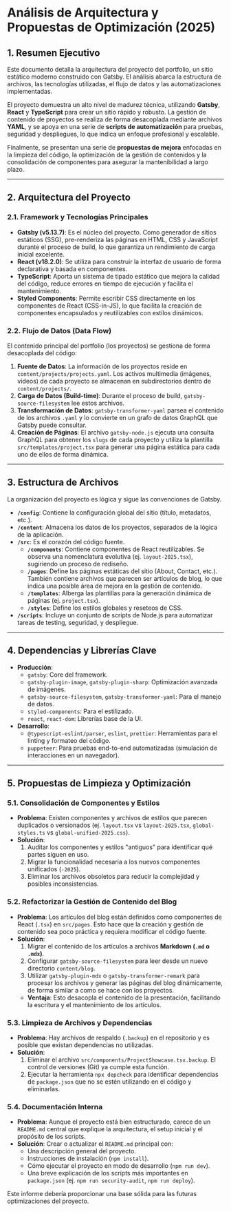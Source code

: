 # Análisis de Arquitectura y Propuestas de Optimización (2025)

## 1. Resumen Ejecutivo

Este documento detalla la arquitectura del proyecto del portfolio, un sitio estático moderno construido con Gatsby. El análisis abarca la estructura de archivos, las tecnologías utilizadas, el flujo de datos y las automatizaciones implementadas.

El proyecto demuestra un alto nivel de madurez técnica, utilizando **Gatsby**, **React** y **TypeScript** para crear un sitio rápido y robusto. La gestión de contenido de proyectos se realiza de forma desacoplada mediante archivos **YAML**, y se apoya en una serie de **scripts de automatización** para pruebas, seguridad y despliegues, lo que indica un enfoque profesional y escalable.

Finalmente, se presentan una serie de **propuestas de mejora** enfocadas en la limpieza del código, la optimización de la gestión de contenidos y la consolidación de componentes para asegurar la mantenibilidad a largo plazo.

---

## 2. Arquitectura del Proyecto

### 2.1. Framework y Tecnologías Principales

*   **Gatsby (v5.13.7)**: Es el núcleo del proyecto. Como generador de sitios estáticos (SSG), pre-renderiza las páginas en HTML, CSS y JavaScript durante el proceso de build, lo que garantiza un rendimiento de carga inicial excelente.
*   **React (v18.2.0)**: Se utiliza para construir la interfaz de usuario de forma declarativa y basada en componentes.
*   **TypeScript**: Aporta un sistema de tipado estático que mejora la calidad del código, reduce errores en tiempo de ejecución y facilita el mantenimiento.
*   **Styled Components**: Permite escribir CSS directamente en los componentes de React (CSS-in-JS), lo que facilita la creación de componentes encapsulados y reutilizables con estilos dinámicos.

### 2.2. Flujo de Datos (Data Flow)

El contenido principal del portfolio (los proyectos) se gestiona de forma desacoplada del código:

1.  **Fuente de Datos**: La información de los proyectos reside en `content/projects/projects.yaml`. Los activos multimedia (imágenes, videos) de cada proyecto se almacenan en subdirectorios dentro de `content/projects/`.
2.  **Carga de Datos (Build-time)**: Durante el proceso de build, `gatsby-source-filesystem` lee estos archivos.
3.  **Transformación de Datos**: `gatsby-transformer-yaml` parsea el contenido de los archivos `.yaml` y lo convierte en un grafo de datos GraphQL que Gatsby puede consultar.
4.  **Creación de Páginas**: El archivo `gatsby-node.js` ejecuta una consulta GraphQL para obtener los `slugs` de cada proyecto y utiliza la plantilla `src/templates/project.tsx` para generar una página estática para cada uno de ellos de forma dinámica.

---

## 3. Estructura de Archivos

La organización del proyecto es lógica y sigue las convenciones de Gatsby.

*   **`/config`**: Contiene la configuración global del sitio (título, metadatos, etc.).
*   **`/content`**: Almacena los datos de los proyectos, separados de la lógica de la aplicación.
*   **`/src`**: Es el corazón del código fuente.
    *   **`/components`**: Contiene componentes de React reutilizables. Se observa una nomenclatura evolutiva (ej. `layout-2025.tsx`), sugiriendo un proceso de rediseño.
    *   **`/pages`**: Define las páginas estáticas del sitio (About, Contact, etc.). También contiene archivos que parecen ser artículos de blog, lo que indica una posible área de mejora en la gestión de contenido.
    *   **`/templates`**: Alberga las plantillas para la generación dinámica de páginas (ej. `project.tsx`).
    *   **`/styles`**: Define los estilos globales y reseteos de CSS.
*   **`/scripts`**: Incluye un conjunto de scripts de Node.js para automatizar tareas de testing, seguridad, y despliegue.

---

## 4. Dependencias y Librerías Clave

*   **Producción**:
    *   `gatsby`: Core del framework.
    *   `gatsby-plugin-image`, `gatsby-plugin-sharp`: Optimización avanzada de imágenes.
    *   `gatsby-source-filesystem`, `gatsby-transformer-yaml`: Para el manejo de datos.
    *   `styled-components`: Para el estilizado.
    *   `react`, `react-dom`: Librerías base de la UI.
*   **Desarrollo**:
    *   `@typescript-eslint/parser`, `eslint`, `prettier`: Herramientas para el linting y formateo del código.
    *   `puppeteer`: Para pruebas end-to-end automatizadas (simulación de interacciones en un navegador).

---

## 5. Propuestas de Limpieza y Optimización

### 5.1. Consolidación de Componentes y Estilos

*   **Problema**: Existen componentes y archivos de estilos que parecen duplicados o versionados (ej. `layout.tsx` vs `layout-2025.tsx`, `global-styles.ts` vs `global-unified-2025.css`).
*   **Solución**:
    1.  Auditar los componentes y estilos "antiguos" para identificar qué partes siguen en uso.
    2.  Migrar la funcionalidad necesaria a los nuevos componentes unificados (`-2025`).
    3.  Eliminar los archivos obsoletos para reducir la complejidad y posibles inconsistencias.

### 5.2. Refactorizar la Gestión de Contenido del Blog

*   **Problema**: Los artículos del blog están definidos como componentes de React (`.tsx`) en `src/pages`. Esto hace que la creación y gestión de contenido sea poco práctica y requiera modificar el código fuente.
*   **Solución**:
    1.  Migrar el contenido de los artículos a archivos **Markdown (`.md` o `.mdx`)**.
    2.  Configurar `gatsby-source-filesystem` para leer desde un nuevo directorio `content/blog`.
    3.  Utilizar `gatsby-plugin-mdx` o `gatsby-transformer-remark` para procesar los archivos y generar las páginas del blog dinámicamente, de forma similar a como se hace con los proyectos.
    *   **Ventaja**: Esto desacopla el contenido de la presentación, facilitando la escritura y el mantenimiento de los artículos.

### 5.3. Limpieza de Archivos y Dependencias

*   **Problema**: Hay archivos de respaldo (`.backup`) en el repositorio y es posible que existan dependencias no utilizadas.
*   **Solución**:
    1.  Eliminar el archivo `src/components/ProjectShowcase.tsx.backup`. El control de versiones (Git) ya cumple esta función.
    2.  Ejecutar la herramienta `npx depcheck` para identificar dependencias de `package.json` que no se estén utilizando en el código y eliminarlas.

### 5.4. Documentación Interna

*   **Problema**: Aunque el proyecto está bien estructurado, carece de un `README.md` central que explique la arquitectura, el setup inicial y el propósito de los scripts.
*   **Solución**: Crear o actualizar el `README.md` principal con:
    *   Una descripción general del proyecto.
    *   Instrucciones de instalación (`npm install`).
    *   Cómo ejecutar el proyecto en modo de desarrollo (`npm run dev`).
    *   Una breve explicación de los scripts más importantes en `package.json` (ej. `npm run security-audit`, `npm run deploy`).

Este informe debería proporcionar una base sólida para las futuras optimizaciones del proyecto.
